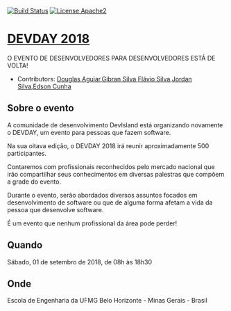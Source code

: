 [![Build Status](https://travis-ci.org/devday/devday.github.com.svg?branch=master)](https://travis-ci.org/devday/devday.github.com)
[![License Apache2](https://img.shields.io/hexpm/l/plug.svg)](http://www.apache.org/licenses/LICENSE-2.0)

# [DEVDAY 2018](http://devday.devisland.com/) 
O EVENTO DE DESENVOLVEDORES PARA DESENVOLVEDORES ESTÁ DE VOLTA!

* Contributors: [Douglas Aguiar](https://github.com/douglasaguiar),[Gibran Silva](https://github.com/gibran),[Flávio Silva](https://github.com/flavio1110),[Jordan Silva](https://github.com/jordansilva),[Edson Cunha](https://github.com/edsoncunha)

## Sobre o evento
 
A comunidade de desenvolvimento DevIsland está organizando novamente o DEVDAY, um evento para pessoas que fazem software.

Na sua oitava edição, o DEVDAY 2018 irá reunir aproximadamente 500 participantes.

Contaremos com profissionais reconhecidos pelo mercado nacional que irão compartilhar seus conhecimentos em diversas palestras que compõem a grade do evento.

Durante o evento, serão abordados diversos assuntos focados em desenvolvimento de software ou que de alguma forma afetam a vida da pessoa que desenvolve software.

É um evento que nenhum profissional da área pode perder!

## Quando

Sábado, 01 de setembro de 2018, de 08h às 18h30

## Onde

Escola de Engenharia da UFMG
Belo Horizonte - Minas Gerais - Brasil
